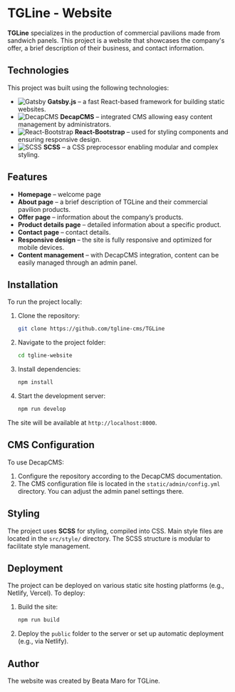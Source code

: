# TGLine - Website

**TGLine** specializes in the production of commercial pavilions made from sandwich panels. This project is a website that showcases the company's offer, a brief description of their business, and contact information.

## Technologies

This project was built using the following technologies:

-  ![Gatsby](https://img.shields.io/badge/Gatsby-663399?style=for-the-badge&logo=gatsby&logoColor=white) **Gatsby.js** – a fast React-based framework for building static websites.
- ![DecapCMS](https://img.shields.io/badge/DecapCMS-3D3834?style=for-the-badge&logo=netlifycms&logoColor=white) **DecapCMS** – integrated CMS allowing easy content management by administrators.
- ![React-Bootstrap](https://img.shields.io/badge/React--Bootstrap-61DAFB?style=for-the-badge&logo=react&logoColor=black) **React-Bootstrap** – used for styling components and ensuring responsive design.
- ![SCSS](https://img.shields.io/badge/SCSS-hotpink?style=for-the-badge&logo=sass&logoColor=white) **SCSS** – a CSS preprocessor enabling modular and complex styling.

## Features

- **Homepage** – welcome page
- **About page** – a brief description of TGLine and their commercial pavilion products.
- **Offer page** – information about the company’s products.
- **Product details page** – detailed information about a specific product.
- **Contact page** – contact details.
- **Responsive design** – the site is fully responsive and optimized for mobile devices.
- **Content management** – with DecapCMS integration, content can be easily managed through an admin panel.

## Installation

To run the project locally:

1. Clone the repository:
    ```bash
    git clone https://github.com/tgline-cms/TGLine
    ```
2. Navigate to the project folder:
    ```bash
    cd tgline-website
    ```
3. Install dependencies:
    ```bash
    npm install
    ```
4. Start the development server:
    ```bash
    npm run develop
    ```

The site will be available at `http://localhost:8000`.

## CMS Configuration

To use DecapCMS:

1. Configure the repository according to the DecapCMS documentation.
2. The CMS configuration file is located in the `static/admin/config.yml` directory. You can adjust the admin panel settings there.

## Styling

The project uses **SCSS** for styling, compiled into CSS. Main style files are located in the `src/style/` directory. The SCSS structure is modular to facilitate style management.

## Deployment

The project can be deployed on various static site hosting platforms (e.g., Netlify, Vercel). To deploy:

1. Build the site:
    ```bash
    npm run build
    ```
2. Deploy the `public` folder to the server or set up automatic deployment (e.g., via Netlify).

## Author

The website was created by Beata Maro for TGLine.
